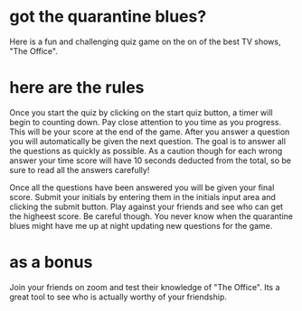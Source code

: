 # got the quarantine blues?

Here is a fun and challenging quiz game on the on of the best TV shows, "The Office".

# here are the rules

Once you start the quiz by clicking on the start quiz button, a timer will begin to counting down. Pay close attention to you time as you progress. This will be your score at the end of the game. After you answer a question you will automatically be given the next question. The goal is to answer all the questions as quickly as possible. As a caution though for each wrong answer your time score will have 10 seconds deducted from the total, so be sure to read all the answers carefully!

Once all the questions have been answered you will be given your final score. Submit your initials by entering them in the initials input area and clicking the submit button. Play against your friends and see who can get the higheest score. Be careful though. You never know when the quarantine blues might have me up at night updating new questions for the game. 

# as a bonus

Join your friends on zoom and test their knowledge of "The Office". Its a great tool to see who is actually worthy of your friendship. 


